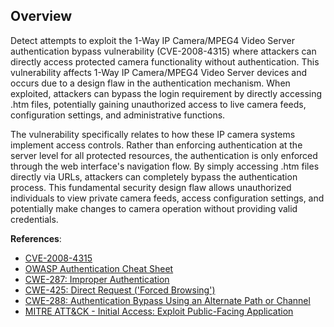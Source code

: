 ## Overview

Detect attempts to exploit the 1-Way IP Camera/MPEG4 Video Server authentication bypass vulnerability (CVE-2008-4315) where attackers can directly access protected camera functionality without authentication. This vulnerability affects 1-Way IP Camera/MPEG4 Video Server devices and occurs due to a design flaw in the authentication mechanism. When exploited, attackers can bypass the login requirement by directly accessing .htm files, potentially gaining unauthorized access to live camera feeds, configuration settings, and administrative functions.

The vulnerability specifically relates to how these IP camera systems implement access controls. Rather than enforcing authentication at the server level for all protected resources, the authentication is only enforced through the web interface's navigation flow. By simply accessing .htm files directly via URLs, attackers can completely bypass the authentication process. This fundamental security design flaw allows unauthorized individuals to view private camera feeds, access configuration settings, and potentially make changes to camera operation without providing valid credentials.

**References**:
- [CVE-2008-4315](https://cve.mitre.org/cgi-bin/cvename.cgi?name=CVE-2008-4315)
- [OWASP Authentication Cheat Sheet](https://cheatsheetseries.owasp.org/cheatsheets/Authentication_Cheat_Sheet.html)
- [CWE-287: Improper Authentication](https://cwe.mitre.org/data/definitions/287.html)
- [CWE-425: Direct Request ('Forced Browsing')](https://cwe.mitre.org/data/definitions/425.html)
- [CWE-288: Authentication Bypass Using an Alternate Path or Channel](https://cwe.mitre.org/data/definitions/288.html)
- [MITRE ATT&CK - Initial Access: Exploit Public-Facing Application](https://attack.mitre.org/techniques/T1190/) 